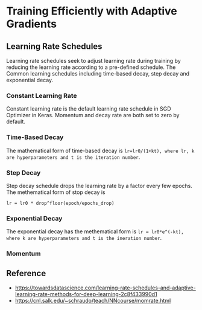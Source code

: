 # Training Efficiently with Adaptive Gradients

## Learning Rate Schedules
  Learning rate schedules seek to adjust learning rate during training by reducing the learning rate according to a pre-defined schedule. The Common learning schedules including time-based decay, step decay and exponential decay.
  
### Constant Learning Rate
  Constant learning rate is the default learning rate schedule in SGD Optimizer in Keras. Momentum and decay rate are both set to zero by default.
  
### Time-Based Decay
  The mathematical form of time-based decay is ```lr=lr0/(1+kt), where lr, k are hyperparameters and t is the iteration number```.
  
### Step Decay
  Step decay schedule drops the learning rate by a factor every few epochs. The methematical form of stop decay is
  ```
  lr = lr0 * drop^floor(epoch/epochs_drop)
  ```
### Exponential Decay
  The exponential decay has the methematical form is ```lr = lr0*e^(-kt), where k are hyperparameters and t is the ineration number```.

### Momentum
  

## Reference
* https://towardsdatascience.com/learning-rate-schedules-and-adaptive-learning-rate-methods-for-deep-learning-2c8f433990d1
* https://cnl.salk.edu/~schraudo/teach/NNcourse/momrate.html
